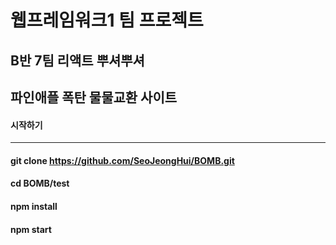 # 웹프레임워크1 팀 프로젝트

## B반 7팀 리액트 뿌셔뿌셔

## 파인애플 폭탄 물물교환 사이트



#### 시작하기
---
#### git clone https://github.com/SeoJeongHui/BOMB.git

#### cd BOMB/test

#### npm install
>
#### npm start



